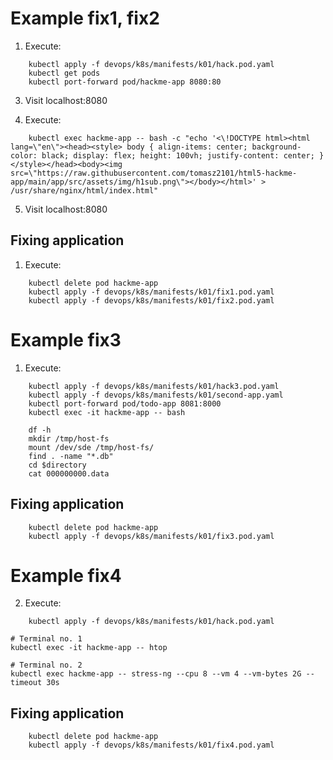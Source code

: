 # Example fix1, fix2

1. Execute:
```shell
    kubectl apply -f devops/k8s/manifests/k01/hack.pod.yaml
    kubectl get pods
    kubectl port-forward pod/hackme-app 8080:80
```

3. Visit localhost:8080

4. Execute:
```shell
    kubectl exec hackme-app -- bash -c "echo '<\!DOCTYPE html><html lang=\"en\"><head><style> body { align-items: center; background-color: black; display: flex; height: 100vh; justify-content: center; } </style></head><body><img src=\"https://raw.githubusercontent.com/tomasz2101/html5-hackme-app/main/app/src/assets/img/h1sub.png\"></body></html>' > /usr/share/nginx/html/index.html"
```

5. Visit localhost:8080

## Fixing application

1. Execute:
```shell
    kubectl delete pod hackme-app
    kubectl apply -f devops/k8s/manifests/k01/fix1.pod.yaml
    kubectl apply -f devops/k8s/manifests/k01/fix2.pod.yaml
```


# Example fix3
1. Execute:
```shell
    kubectl apply -f devops/k8s/manifests/k01/hack3.pod.yaml
    kubectl apply -f devops/k8s/manifests/k01/second-app.yaml
    kubectl port-forward pod/todo-app 8081:8000
    kubectl exec -it hackme-app -- bash

    df -h
    mkdir /tmp/host-fs
    mount /dev/sde /tmp/host-fs/
    find . -name "*.db"
    cd $directory
    cat 000000000.data
```

## Fixing application

```shell
    kubectl delete pod hackme-app
    kubectl apply -f devops/k8s/manifests/k01/fix3.pod.yaml
```

# Example fix4

2. Execute:
```shell
    kubectl apply -f devops/k8s/manifests/k01/hack.pod.yaml

```
```shell
# Terminal no. 1
kubectl exec -it hackme-app -- htop

# Terminal no. 2
kubectl exec hackme-app -- stress-ng --cpu 8 --vm 4 --vm-bytes 2G --timeout 30s
```

## Fixing application

```shell
    kubectl delete pod hackme-app
    kubectl apply -f devops/k8s/manifests/k01/fix4.pod.yaml
```
